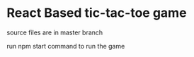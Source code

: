 # React Based tic-tac-toe game
source files are in master branch

run npm start command to run the game
